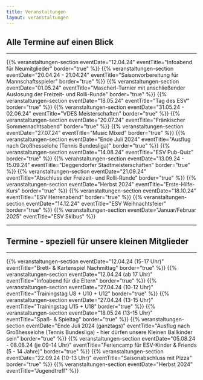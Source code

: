```yaml
---
title: Veranstaltungen
layout: veranstaltungen
---
```


## Alle Termine auf einen Blick

<hr />

{{% veranstaltungen-section eventDate="12.04.24" eventTitle="Infoabend für Neumitglieder" border="true" %}}
{{% veranstaltungen-section eventDate="20.04.24 - 21.04.24" eventTitle="Saisonvorbereitung für Mannschaftsspieler" border="true" %}}
{{% veranstaltungen-section eventDate="01.05.24" eventTitle="Mascherl-Turnier mit anschließender Auslosung der Freizeit- und Rolli-Runde" border="true" %}}
{{% veranstaltungen-section eventDate="18.05.24" eventTitle="Tag des ESV" border="true" %}}
{{% veranstaltungen-section eventDate="31.05.24 - 02.06.24" eventTitle="VDES Meisterschaften" border="true" %}}
{{% veranstaltungen-section eventDate="20.07.24" eventTitle="Fränkischer Sommernachtsabend" border="true" %}}
{{% veranstaltungen-section eventDate="27.07.24" eventTitle="Music Mixed" border="true" %}}
{{% veranstaltungen-section eventDate="Ende Juli 2024" eventTitle="Ausflug nach Großhesselohe (Tennis Bundesliga)" border="true" %}}
{{% veranstaltungen-section eventDate="14.08.24" eventTitle="ESV Pub-Quiz" border="true" %}}
{{% veranstaltungen-section eventDate="13.09.24 - 15.09.24" eventTitle="Deggendorfer Stadtmeisterschaften" border="true" %}}
{{% veranstaltungen-section eventDate="21.09.24" eventTitle="Abschluss der Freizeit- und Rolli-Runde" border="true" %}}
{{% veranstaltungen-section eventDate="Herbst 2024" eventTitle="Erste-Hilfe-Kurs" border="true" %}}
{{% veranstaltungen-section eventDate="18.10.24" eventTitle="ESV Herrenabend" border="true" %}}
{{% veranstaltungen-section eventDate="14.12.24" eventTitle="ESV Weihnachtsfeier" border="true" %}}
{{% veranstaltungen-section eventDate="Januar/Februar 2025" eventTitle="ESV Skibus" %}}

<hr />

## Termine - speziell für unsere kleinen Mitglieder

<hr />

{{% veranstaltungen-section eventDate="12.04.24 (15-17 Uhr)" eventTitle="Brett- & Kartenspiel Nachmittag" border="true" %}}
{{% veranstaltungen-section eventDate="12.04.24 (ab 17 Uhr)" eventTitle="Infoabend für die Eltern" border="true" %}}
{{% veranstaltungen-section eventDate="27.04.24 (10-12 Uhr)" eventTitle="Trainingstag U8 + U10 + U12" border="true" %}}
{{% veranstaltungen-section eventDate="27.04.24 (13-15 Uhr)" eventTitle="Trainingstag U15 + U18" border="true" %}}
{{% veranstaltungen-section eventDate="18.05.24 (13-15 Uhr)" eventTitle="Spaß- & Spieltag" border="true" %}}
{{% veranstaltungen-section eventDate="Ende Juli 2024 (ganztags)" eventTitle="Ausflug nach Großhesselohe (Tennis Bundesliga) - hier dürfen unsere Kleinen Ballkinder sein" border="true" %}}
{{% veranstaltungen-section eventDate="05.08.24 - 08.08.24 (je 09-14 Uhr)" eventTitle="Feriencamp für ESV-Kinder & Friends (5 - 14 Jahre)" border="true" %}}
{{% veranstaltungen-section eventDate="22.09.24 (10-13 Uhr)" eventTitle="Saisonabschluss mit Pizza" border="true" %}}
{{% veranstaltungen-section eventDate="Herbst 2024" eventTitle="Jugendtreff" %}}

